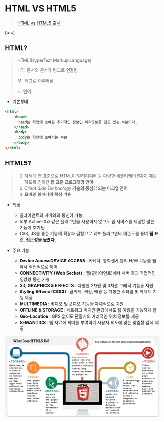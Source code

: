 # HTML VS HTML5

> [HTML vs HTML5 출처](https://brenden.tistory.com/43)

[toc]

## HTML?

> HTML(HyperText Markup Language)
>
> HT : 문서와 문서가 링크로 연결됨
>
> M : 태그로 이루어짐
>
> L : 언어

- 기본형태

```html
<html>
    <head>
      head는 화면에 보여질 추가적인 정보인 메타정보를 담고 있는 부분이다.
    </head>
    <body>
      body는 화면에 보여지는 부분
    </body>
</html>
```



## HTML5?

> 1. 차세대 웹 표준으로 HTML이 멀티미디어 등 다양한 애플리케이션까지 제공하도록 진화한 **웹 표준 프로그래밍 언어**
> 2. *Client Side Technology* **기술의 중심이 되는 마크업 언어**
> 3.  **모바일 웹에서의 핵심 기술**

- 특징 
  - 클라이언트와 서버와의 통신이 가능
  - 외부 Active-X와 같은 플러그인을 사용하지 않고도 웹 서비스를 제공할 많은 기능이 추가됨
  - CSS, JS를 통한 기능의 확장과 결합으로 외부 플러그인의 의존도를 줄여 **웹 표준, 접근성을 높였다.**

- 주요 기능
  - **Device AccessDEVICE ACCESS** : 카메라, 동작센서 등의 H/W 기능을 웹에서 직접적으로 제어
  - **CONNECTIVITY (Web Socket)** : 웹(클라이언트)에서 서버 측과 직접적인 양방향 통신 가능
  - **3D, GRAPHICS & EFFECTS** : 다양한 2차원 및 3차원 그래픽 기능을 지원
  - **Styling Effects (CSS3)** : 글씨체, 색상, 배경 등 다양한 스타일 및 이펙트 기능 제공
  - **MULTIMEDIA** : 비디오 및 오디오 기능을 자체적으로 지원
  - **OFFLINE & STORAGE** : 네트워크 미지원 환경에서도 웹 이용을 가능하게 함
  - **Geo-Location** : GPS 없이도 단말기의 지리적인 위치 정보를 제공
  - **SEMANTICS** : 웹 자료에 의미를 부여하여 사용자 의도에 맞는 맟춤형 검색 제공

![image-20210402214655600](HTMLVSHTML5.assets/image-20210402214655600.png)
